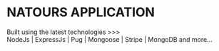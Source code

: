 # NATOURS APPLICATION

Built using the latest technologies >>>  
NodeJs | ExpressJs | Pug | Mongoose | Stripe | MongoDB and more...
